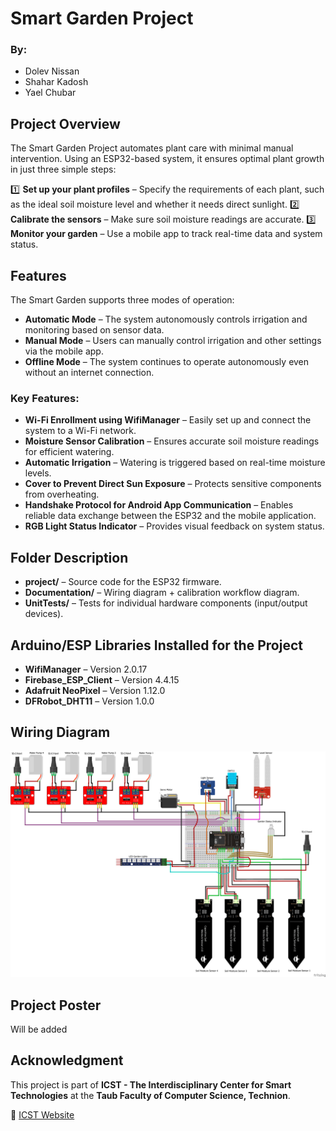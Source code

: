 # Smart Garden Project

### By:
- Dolev Nissan  
- Shahar Kadosh  
- Yael Chubar  

## Project Overview
The Smart Garden Project automates plant care with minimal manual intervention. Using an ESP32-based system, it ensures optimal plant growth in just three simple steps:

1️⃣ **Set up your plant profiles** – Specify the requirements of each plant, such as the ideal soil moisture level and whether it needs direct sunlight.
2️⃣ **Calibrate the sensors** – Make sure soil moisture readings are accurate.
3️⃣ **Monitor your garden** – Use a mobile app to track real-time data and system status.  

## Features
The Smart Garden supports three modes of operation:
- **Automatic Mode** – The system autonomously controls irrigation and monitoring based on sensor data.
- **Manual Mode** – Users can manually control irrigation and other settings via the mobile app.
- **Offline Mode** – The system continues to operate autonomously even without an internet connection.

### Key Features:
- **Wi-Fi Enrollment using WifiManager** – Easily set up and connect the system to a Wi-Fi network.
- **Moisture Sensor Calibration** – Ensures accurate soil moisture readings for efficient watering.
- **Automatic Irrigation** – Watering is triggered based on real-time moisture levels.
- **Cover to Prevent Direct Sun Exposure** – Protects sensitive components from overheating.
- **Handshake Protocol for Android App Communication** – Enables reliable data exchange between the ESP32 and the mobile application.
- **RGB Light Status Indicator** – Provides visual feedback on system status.

## Folder Description
- **project/** – Source code for the ESP32 firmware.
- **Documentation/** – Wiring diagram + calibration workflow diagram.
- **UnitTests/** – Tests for individual hardware components (input/output devices).

## Arduino/ESP Libraries Installed for the Project
- **WifiManager** – Version 2.0.17
- **Firebase_ESP_Client** – Version 4.4.15
- **Adafruit NeoPixel** – Version 1.12.0
- **DFRobot_DHT11** – Version 1.0.0

## Wiring Diagram
![Wiring Diagram](Documentation/garden_circuts_diagram.png)

## Project Poster
Will be added

## Acknowledgment
This project is part of **ICST - The Interdisciplinary Center for Smart Technologies** at the **Taub Faculty of Computer Science, Technion**.

🔗 [ICST Website](https://icst.cs.technion.ac.il/)

